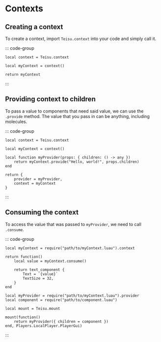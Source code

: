 # Contexts

## Creating a context

To create a context, import `Teisu.context` into your code and simply call it.

::: code-group 

```luau [myContext.luau]
local context = Teisu.context

local myContext = context()

return myContext
```
:::

## Providing context to children

To pass a value to components that need said value, we can use the `.provide` method. The value that you pass in can be anything, including molecules.

::: code-group 

```luau {5-7} [myContext.luau]
local context = Teisu.context

local myContext = context()

local function myProvider(props: { children: () -> any })
    return myContext.provide("Hello, world!", props.children)
end

return {
    provider = myProvider,
    context = myContext
}
```
:::

## Consuming the context

To access the value that was passed to `myProvider`, we need to call `.consume`.

::: code-group
```luau {4} [component.luau]
local myContext = require("path/to/myContext.luau").context

return function()
    local value = myContext.consume()

    return text_component {
        Text = `{value}`
        TextSize = 32,
    }
end
```

```luau {7} [app.client.luau]
local myProvider = require("path/to/myContext.luau").provider
local component = require("path/to/component.luau")

local mount = Teisu.mount

mount(function()
    return myProvider({ children = component })
end, Players.LocalPlayer.PlayerGui)
```
:::

<!-- 
    TODO: 
    - add a section using flecs/molecules with contexts
    - add a guide about using multiple context providers in your app  
-->

